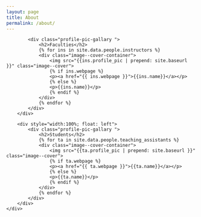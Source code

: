 ```yaml
---
layout: page
title: About
permalink: /about/
---
```




  <div>
        <div style="width:100%;">
            <!-- <h2>Instructors</h2> -->
            <!-- <div class="image--cover-container">
                <img src="{{site.data.people.instructor.profile_pic | prepend: site.baseurl }}" class="image--cover">
                <p>{{site.data.people.instructor.name}}</p>
            </div> -->

            <div class="profile-pic-gallary ">
                <h2>Faculties</h2>
                {% for ins in site.data.people.instructors %}
                <div class="image--cover-container">
                    <img src="{{ins.profile_pic | prepend: site.baseurl }}" class="image--cover">
                    {% if ins.webpage %}
                    <p><a href="{{ ins.webpage }}">{{ins.name}}</a></p>
                    {% else %}
                    <p>{{ins.name}}</p>
                    {% endif %}
                </div>
                {% endfor %}
            </div>
        </div>

        <div style="width:100%; float: left">
            <div class="profile-pic-gallary ">
                <h2>Students</h2>
                {% for ta in site.data.people.teaching_assistants %}
                <div class="image--cover-container">
                    <img src="{{ta.profile_pic | prepend: site.baseurl }}" class="image--cover">
                    {% if ta.webpage %}
                    <p><a href="{{ ta.webpage }}">{{ta.name}}</a></p>
                    {% else %}
                    <p>{{ta.name}}</p>
                    {% endif %}
                </div>
                {% endfor %}
            </div>
        </div>
    </div>
